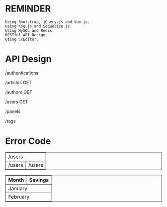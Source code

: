 # REMINDER
	Using Bootstrap, jQuery.js and Vue.js.
	Using Kog.js,and Sequelize.js.
	Using MySQL and Redis.
	RESTful API Design.
	Using CKEditor.

# API Design
/authentications

/articles
	GET


/authors
	GET


/users
	GET

/panels

/tags

# Error Code
<table width="100%" border="1">
	<tr>
		<td colspan="4">/users</td>
	</tr>
	<tr>
		<td>/users</td>
		<td colspan="3">/users</td>
	</tr>
</table>

<table border="1">
  <tr>
    <th>Month</th>
    <th>Savings</th>
  </tr>
  <tr>
    <td colspan="2">January</td>
  </tr>
  <tr>
    <td colspan="2">February</td>
  </tr>
</table>
